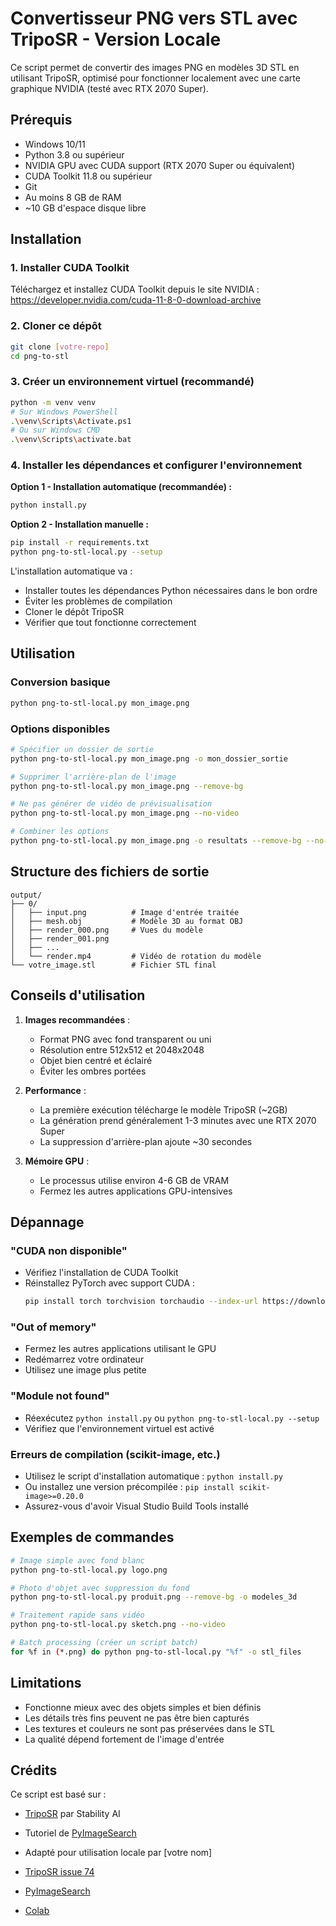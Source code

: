 # Convertisseur PNG vers STL avec TripoSR - Version Locale

Ce script permet de convertir des images PNG en modèles 3D STL en utilisant TripoSR, optimisé pour fonctionner localement avec une carte graphique NVIDIA (testé avec RTX 2070 Super).

## Prérequis

- Windows 10/11
- Python 3.8 ou supérieur
- NVIDIA GPU avec CUDA support (RTX 2070 Super ou équivalent)
- CUDA Toolkit 11.8 ou supérieur
- Git
- Au moins 8 GB de RAM
- ~10 GB d'espace disque libre

## Installation

### 1. Installer CUDA Toolkit

Téléchargez et installez CUDA Toolkit depuis le site NVIDIA :
https://developer.nvidia.com/cuda-11-8-0-download-archive

### 2. Cloner ce dépôt

```bash
git clone [votre-repo]
cd png-to-stl
```

### 3. Créer un environnement virtuel (recommandé)

```bash
python -m venv venv
# Sur Windows PowerShell
.\venv\Scripts\Activate.ps1
# Ou sur Windows CMD
.\venv\Scripts\activate.bat
```

### 4. Installer les dépendances et configurer l'environnement

**Option 1 - Installation automatique (recommandée) :**

```bash
python install.py
```

**Option 2 - Installation manuelle :**

```bash
pip install -r requirements.txt
python png-to-stl-local.py --setup
```

L'installation automatique va :

- Installer toutes les dépendances Python nécessaires dans le bon ordre
- Éviter les problèmes de compilation
- Cloner le dépôt TripoSR
- Vérifier que tout fonctionne correctement

## Utilisation

### Conversion basique

```bash
python png-to-stl-local.py mon_image.png
```

### Options disponibles

```bash
# Spécifier un dossier de sortie
python png-to-stl-local.py mon_image.png -o mon_dossier_sortie

# Supprimer l'arrière-plan de l'image
python png-to-stl-local.py mon_image.png --remove-bg

# Ne pas générer de vidéo de prévisualisation
python png-to-stl-local.py mon_image.png --no-video

# Combiner les options
python png-to-stl-local.py mon_image.png -o resultats --remove-bg --no-video
```

## Structure des fichiers de sortie

```
output/
├── 0/
│   ├── input.png          # Image d'entrée traitée
│   ├── mesh.obj           # Modèle 3D au format OBJ
│   ├── render_000.png     # Vues du modèle
│   ├── render_001.png
│   ├── ...
│   └── render.mp4         # Vidéo de rotation du modèle
└── votre_image.stl        # Fichier STL final
```

## Conseils d'utilisation

1. **Images recommandées** :

   - Format PNG avec fond transparent ou uni
   - Résolution entre 512x512 et 2048x2048
   - Objet bien centré et éclairé
   - Éviter les ombres portées

2. **Performance** :

   - La première exécution télécharge le modèle TripoSR (~2GB)
   - La génération prend généralement 1-3 minutes avec une RTX 2070 Super
   - La suppression d'arrière-plan ajoute ~30 secondes

3. **Mémoire GPU** :
   - Le processus utilise environ 4-6 GB de VRAM
   - Fermez les autres applications GPU-intensives

## Dépannage

### "CUDA non disponible"

- Vérifiez l'installation de CUDA Toolkit
- Réinstallez PyTorch avec support CUDA :
  ```bash
  pip install torch torchvision torchaudio --index-url https://download.pytorch.org/whl/cu118
  ```

### "Out of memory"

- Fermez les autres applications utilisant le GPU
- Redémarrez votre ordinateur
- Utilisez une image plus petite

### "Module not found"

- Réexécutez `python install.py` ou `python png-to-stl-local.py --setup`
- Vérifiez que l'environnement virtuel est activé

### Erreurs de compilation (scikit-image, etc.)

- Utilisez le script d'installation automatique : `python install.py`
- Ou installez une version précompilée : `pip install scikit-image>=0.20.0`
- Assurez-vous d'avoir Visual Studio Build Tools installé

## Exemples de commandes

```bash
# Image simple avec fond blanc
python png-to-stl-local.py logo.png

# Photo d'objet avec suppression du fond
python png-to-stl-local.py produit.png --remove-bg -o modeles_3d

# Traitement rapide sans vidéo
python png-to-stl-local.py sketch.png --no-video

# Batch processing (créer un script batch)
for %f in (*.png) do python png-to-stl-local.py "%f" -o stl_files
```

## Limitations

- Fonctionne mieux avec des objets simples et bien définis
- Les détails très fins peuvent ne pas être bien capturés
- Les textures et couleurs ne sont pas préservées dans le STL
- La qualité dépend fortement de l'image d'entrée

## Crédits

Ce script est basé sur :

- [TripoSR](https://github.com/VAST-AI-Research/TripoSR) par Stability AI
- Tutoriel de [PyImageSearch](https://pyimagesearch.com/)
- Adapté pour utilisation locale par [votre nom]

- [TripoSR issue 74](https://github.com/VAST-AI-Research/TripoSR/issues/74)
- [PyImageSearch](https://pyimagesearch.com/2024/12/11/png-image-to-stl-converter-in-python)
- [Colab](https://colab.research.google.com/drive/1S4-Xn3tW6_nLd0cWGHzbP1QBZuke6JRR)
